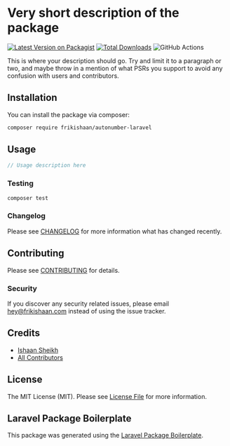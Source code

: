 # Very short description of the package

[![Latest Version on Packagist](https://img.shields.io/packagist/v/frikishaan/autonumber-laravel.svg?style=flat-square)](https://packagist.org/packages/frikishaan/autonumber-laravel)
[![Total Downloads](https://img.shields.io/packagist/dt/frikishaan/autonumber-laravel.svg?style=flat-square)](https://packagist.org/packages/frikishaan/autonumber-laravel)
![GitHub Actions](https://github.com/frikishaan/autonumber-laravel/actions/workflows/main.yml/badge.svg)

This is where your description should go. Try and limit it to a paragraph or two, and maybe throw in a mention of what PSRs you support to avoid any confusion with users and contributors.

## Installation

You can install the package via composer:

```bash
composer require frikishaan/autonumber-laravel
```

## Usage

```php
// Usage description here
```

### Testing

```bash
composer test
```

### Changelog

Please see [CHANGELOG](CHANGELOG.md) for more information what has changed recently.

## Contributing

Please see [CONTRIBUTING](CONTRIBUTING.md) for details.

### Security

If you discover any security related issues, please email hey@frikishaan.com instead of using the issue tracker.

## Credits

-   [Ishaan Sheikh](https://github.com/frikishaan)
-   [All Contributors](../../contributors)

## License

The MIT License (MIT). Please see [License File](LICENSE.md) for more information.

## Laravel Package Boilerplate

This package was generated using the [Laravel Package Boilerplate](https://laravelpackageboilerplate.com).
